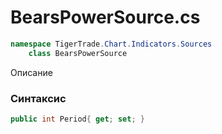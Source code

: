
# BearsPowerSource.cs
```csharp
namespace TigerTrade.Chart.Indicators.Sources  
    class BearsPowerSource
```

Описание

### Синтаксис
```csharp
public int Period{ get; set; }
```
